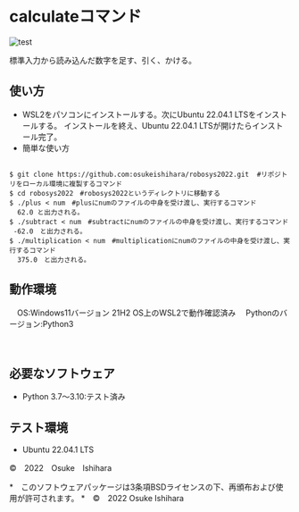 # calculateコマンド
![test](https://github.com/osukeishihara/robosys2022/actions/workflows/test.yml/badge.svg)

標準入力から読み込んだ数字を足す、引く、かける。

## 使い方
* WSL2をパソコンにインストールする。次にUbuntu 22.04.1 LTSをインストールする。
  インストールを終え、Ubuntu 22.04.1 LTSが開けたらインストール完了。
* 簡単な使い方
 ```

 $ git clone https://github.com:osukeishihara/robosys2022.git  #リポジトリをローカル環境に複製するコマンド
 $ cd robosys2022　#robosys2022というディレクトリに移動する
 $ ./plus < num　#plusにnumのファイルの中身を受け渡し、実行するコマンド
   62.0 と出力される。
 $ ./subtract < num　#subtractにnumのファイルの中身を受け渡し、実行するコマンド
  -62.0　と出力される。
 $ ./multiplication < num　#multiplicationにnumのファイルの中身を受け渡し、実行するコマンド
   375.0　と出力される。

 ```
## 動作環境
　OS:Windows11バージョン 21H2
     OS上のWSL2で動作確認済み
　Pythonのバージョン:Python3

　


## 必要なソフトウェア
* Python 3.7～3.10:テスト済み

## テスト環境
* Ubuntu 22.04.1 LTS

©　2022　Osuke　Ishihara


















*　このソフトウェアパッケージは3条項BSDライセンスの下、再頒布および使用が許可されます。
*　©　2022 Osuke Ishihara
